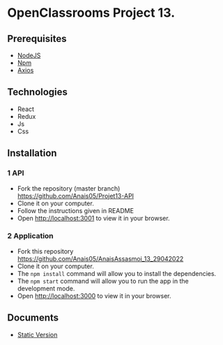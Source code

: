 # OpenClassrooms Project 13.

## Prerequisites

- [NodeJS](https://nodejs.org/en/)
- [Npm](https://www.npmjs.com/)
- [Axios](https://www.npmjs.com/package/axios)

## Technologies

- React
- Redux
- Js
- Css

## Installation

### 1 API

- Fork the repository (master branch) https://github.com/Anais05/Projet13-API
- Clone it on your computer.
- Follow the instructions given in README
- Open [http://localhost:3001](http://localhost:3001) to view it in your browser.

### 2 Application

- Fork this repository https://github.com/Anais05/AnaisAssasmoi_13_29042022
- Clone it on your computer.
- The `npm install` command will allow you to install the dependencies.
- The `npm start` command will allow you to run the app in the development mode.
- Open [http://localhost:3000](http://localhost:3000) to view it in your browser.

## Documents

- [Static Version ](https://github.com/OpenClassrooms-Student-Center/Project-10-Bank-API/tree/master/designs)
